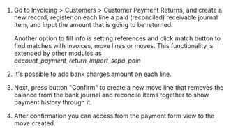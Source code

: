 1.  Go to Invoicing \> Customers \> Customer Payment Returns, and create
    a new record, register on each line a paid (reconciled) receivable
    journal item, and input the amount that is going to be returned.

    Another option to fill info is setting references and click match
    button to find matches with invoices, move lines or moves. This
    functionality is extended by other modules as
    *account_payment_return_import_sepa_pain*

2.  It's possible to add bank charges amount on each line.

3.  Next, press button "Confirm" to create a new move line that removes
    the balance from the bank journal and reconcile items together to
    show payment history through it.

4.  After confirmation you can access from the payment form view to the
    move created.
